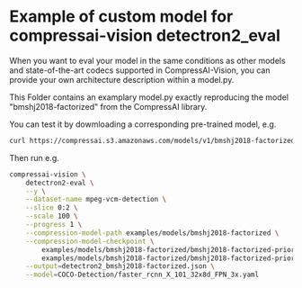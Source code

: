 # Example of custom model for compressai-vision detectron2_eval

When you want to eval your model in the same conditions as other models and
state-of-the-art codecs supported in CompressAI-Vision, you can provide
your own architecture description within a model.py.

This Folder contains an examplary model.py exactly reproducing the model
"bmshj2018-factorized" from the CompressAI library.

You can test it by dowmloading a corresponding pre-trained model, e.g.
```bash
curl https://compressai.s3.amazonaws.com/models/v1/bmshj2018-factorized-prior-1-446d5c7f.pth.tar -o bmshj2018-factorized-prior-1-446d5c7f.pth.tar
```

Then run e.g.
```bash
compressai-vision \
    detectron2-eval \
    --y \
    --dataset-name mpeg-vcm-detection \
    --slice 0:2 \
    --scale 100 \
    --progress 1 \
    --compression-model-path examples/models/bmshj2018-factorized \
    --compression-model-checkpoint \
        examples/models/bmshj2018-factorized/bmshj2018-factorized-prior-1-446d5c7f.pth.tar \
        examples/models/bmshj2018-factorized/bmshj2018-factorized-prior-2-87279a02.pth.tar \
    --output=detectron2_bmshj2018-factorized.json \
    --model=COCO-Detection/faster_rcnn_X_101_32x8d_FPN_3x.yaml
```